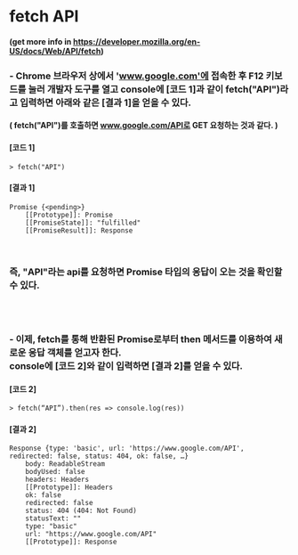 # fetch API
#### (get more info in https://developer.mozilla.org/en-US/docs/Web/API/fetch)

### - Chrome 브라우저 상에서 'www.google.com'에 접속한 후 F12 키보드를 눌러 개발자 도구를 열고 console에 [코드 1]과 같이 fetch("API")라고 입력하면 아래와 같은 [결과 1]을 얻을 수 있다.
####     ( fetch("API")를 호출하면 www.google.com/API로 GET 요청하는 것과 같다. )<br>
#### [코드 1]
    > fetch("API")
#### [결과 1]
    Promise {<pending>}
        [[Prototype]]: Promise
        [[PromiseState]]: "fulfilled"
        [[PromiseResult]]: Response
<br>

### 즉, "API"라는 api를 요청하면 Promise 타입의 응답이 오는 것을 확인할 수 있다.
<br><br>
### - 이제, fetch를 통해 반환된 Promise로부터 then 메서드를 이용하여 새로운 응답 객체를 얻고자 한다. <br> console에 [코드 2]와 같이 입력하면 [결과 2]를 얻을 수 있다.

#### [코드 2]   
    > fetch(“API”).then(res => console.log(res))
#### [결과 2]
    Response {type: 'basic', url: 'https://www.google.com/API', redirected: false, status: 404, ok: false, …}
        body: ReadableStream
        bodyUsed: false
        headers: Headers
        [[Prototype]]: Headers
        ok: false
        redirected: false
        status: 404 (404: Not Found)
        statusText: ""
        type: "basic"
        url: "https://www.google.com/API"
        [[Prototype]]: Response
